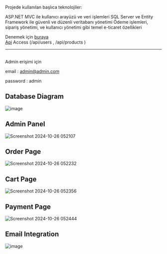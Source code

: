Projede kullanılan başlıca teknolojiler:

ASP.NET MVC ile kullanıcı arayüzü ve veri işlemleri
SQL Server ve Entity Framework ile güvenli ve düzenli veritabanı yönetimi
Ödeme işlemleri, sipariş yönetimi, ve kullanıcı yönetimi gibi temel e-ticaret özellikleri

Denemek için <a href ="http://www.imaginewebsite.com.tr">   buraya</a>
<br>
<a href ="http://api.imaginewebsite.com.tr/api/users/">Api</a> Access (/api/users , /api/products )

<hr>
<br>Admin erişimi için
<br>  

email : admin@admin.com  

password : admin

<h2 >Database Diagram</h2>

![image](https://github.com/user-attachments/assets/bfe0b6c5-c57c-45ce-96e0-2e6e3048c2cf)

<h2 >Admin Panel</h2>

![Screenshot 2024-10-26 052107](https://github.com/user-attachments/assets/1c369cdf-76c1-44b4-bcd2-c7ce2c1af058)

<h2 >Order Page</h2>

![Screenshot 2024-10-26 052232](https://github.com/user-attachments/assets/67f20850-6c8c-4dc5-b658-2cb36b7b4f2c)

<h2 >Cart Page</h2>

![Screenshot 2024-10-26 052356](https://github.com/user-attachments/assets/071440c7-c7c6-4c51-9cf8-19f46b8a7439)

<h2 >Payment Page</h2>

![Screenshot 2024-10-26 052444](https://github.com/user-attachments/assets/f02199dc-3e28-4b06-8fe1-52d4eff41e17)



<h2>Email Integration</h2>

![image](https://github.com/user-attachments/assets/686084fa-cfdf-4265-a0ca-8439e11c889f)

